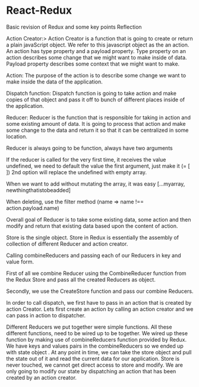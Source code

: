 # React-Redux
Basic revision of Redux  and some key points Reflection

Action Creator:> Action Creator is a function that is going to create or return a plain javaScript object. We refer to this javascript object as the  an action. An action has type property and a payload property. Type property on an action describes some change that we might want to make inside of data. Payload property describes some context that we might want to make. 

Action: The purpose of the action is to describe some change we want to make inside the data of the application.

Dispatch function: Dispatch function is going to take action and make copies of that object and pass it off to bunch of different places inside of the application.

Reducer: Reducer is the function that is responsible for taking in action and some existing amount of data. It is going to process that action and make some change to the data and return it so that it can be centralized in some location. 

 Reducer is always going to be function, always have two arguments

If the reducer is called for the very first time, it receives the value undefined,
we need to default the value the first argument, just make it (= [ ])
2nd option will replace the undefined with empty array.

When we want to add without mutating the array, it was easy
[…myarray, newthingthatistobeadded]

When deleting, use the filter method (name => name !== action.payload.name)

Overall goal of Reducer is to take some existing data, some action and then modify and return that existing data based upon the content of action.

Store is the single object.
Store in Redux is essentially the assembly of collection of different Reducer and action creator.

Calling combineReducers and passing  each of our Reducers in key and value form.

First of all we combine Reducer using the CombineReducer function from the Redux Store and pass all the created Reducers as object. 

Secondly, we use the CreateStore function and pass our combine Reducers.

In order to call dispatch,  we first have to pass in an action that is created by action Creator. Lets first create an action by calling an action creator and we can pass in action to dispatcher.


Different Reducers we put together were simple functions. All these different functions, need to be wired up to be together. We wired up these function by making use of combineReducers function provided by Redux. We have keys and values pairs in the combineReducers so we ended up with state object .
At any point in time, we can take the store object and pull the state out of it and read the current data for our application. Store is never touched, we cannot get direct access to store and modify.
We are only going to modify our state by dispatching an action that has been created by an action creator. 



